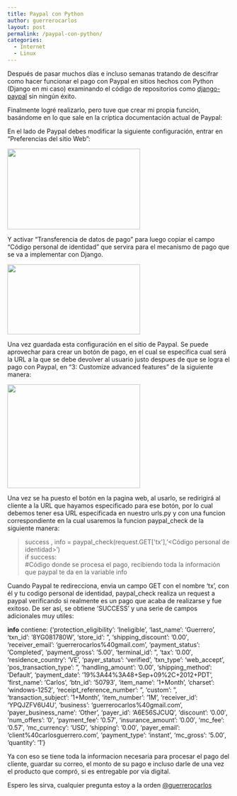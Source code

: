 ```yaml
---
title: Paypal con Python
author: guerrerocarlos
layout: post
permalink: /paypal-con-python/
categories:
  - Internet
  - Linux
---
```

Después de pasar muchos días e incluso semanas tratando de descifrar como hacer funcionar el pago con Paypal en sitios hechos con Python (Django en mi caso) examinando el código de repositorios como [django-paypal][1] sin ningún éxito.

Finalmente logré realizarlo, pero tuve que crear mi propia función, basándome en lo que sale en la críptica documentación actual de Paypal:  


En el lado de Paypal debes modificar la siguiente configuración, entrar en &#8220;Preferencias del sitio Web&#8221;:

[<img class="aligncenter" title="Entrar en Preferencias del sitio Web" src="http://blog.carlosguerrero.com/wp-content/uploads/2012/11/Entrar-Aqui-300x182.png" alt="" width="300" height="182" />][2]

Y activar &#8220;Transferencia de datos de pago&#8221; para luego copiar el campo &#8220;Código personal de identidad&#8221; que servira para el mecanismo de pago que se va a implementar con Django.

[<img class="aligncenter size-medium wp-image-531" title="Copiar este codigo" src="http://blog.carlosguerrero.com/wp-content/uploads/2012/11/Copiar-este-codigo1-300x158.png" alt="" width="300" height="158" />][3]

Una vez guardada esta configuración en el sitio de Paypal. Se puede aprovechar para crear un botón de pago, en el cual se especifica cual será la URL a la que se debe devolver al usuario justo despues de que se logra el pago con Paypal, en &#8220;3: Customize advanced features&#8221; de la siguiente manera:

[<img class="aligncenter" title="BotonNuevo" src="http://blog.carlosguerrero.com/wp-content/uploads/2012/11/BotonNuevo1-300x234.png" alt="" width="300" height="234" />][4]

Una vez se ha puesto el botón en la pagina web, al usarlo, se redirigirá al cliente a la URL que hayamos especificado para ese botón, por lo cual debemos tener esa URL especificada en nuestro urls.py y con una funcion correspondiente en la cual usaremos la funcion paypal_check de la siguiente manera:

> success , info = paypal_check(request.GET['tx'],&#8217;<Código personal de identidad>&#8217;)  
> if success:  
> #Código donde se procesa el pago, recibiendo toda la información que paypal te da en la variable info

Cuando Paypal te redirecciona, envia un campo GET con el nombre &#8216;tx&#8217;, con él y tu codigo personal de identidad, paypal_check realiza un request a paypal verificando si realmente es un pago que acaba de realizarse y fue exitoso. De ser así, se obtiene &#8216;SUCCESS&#8217; y una serie de campos adicionales muy utiles:

**info** contiene: {&#8216;protection\_eligibility&#8217;: &#8216;Ineligible&#8217;, &#8216;last\_name&#8217;: &#8216;Guerrero&#8217;, &#8216;txn\_id&#8217;: &#8217;8YG081780W&#8217;, &#8216;store\_id&#8217;: &#8221;, &#8216;shipping\_discount&#8217;: &#8217;0.00&#8242;, &#8216;receiver\_email&#8217;: &#8216;guerrerocarlos%40gmail.com&#8217;, &#8216;payment\_status&#8217;: &#8216;Completed&#8217;, &#8216;payment\_gross&#8217;: &#8217;5.00&#8242;, &#8216;terminal\_id&#8217;: &#8221;, &#8216;tax&#8217;: &#8217;0.00&#8242;, &#8216;residence\_country&#8217;: &#8216;VE&#8217;, &#8216;payer\_status&#8217;: &#8216;verified&#8217;, &#8216;txn\_type&#8217;: &#8216;web\_accept&#8217;, &#8216;pos\_transaction\_type&#8217;: &#8221;, &#8216;handling\_amount&#8217;: &#8217;0.00&#8242;, &#8216;shipping\_method&#8217;: &#8216;Default&#8217;, &#8216;payment\_date&#8217;: &#8217;19%3A44%3A48+Sep+09%2C+2012+PDT&#8217;, &#8216;first\_name&#8217;: &#8216;Carlos&#8217;, &#8216;btn\_id&#8217;: &#8217;50793&#8242;, &#8216;item\_name&#8217;: &#8217;1+Month&#8217;, &#8216;charset&#8217;: &#8216;windows-1252&#8242;, &#8216;receipt\_reference\_number&#8217;: &#8221;, &#8216;custom&#8217;: &#8221;, &#8216;transaction\_subject&#8217;: &#8217;1+Month&#8217;, &#8216;item\_number&#8217;: &#8217;1M&#8217;, &#8216;receiver\_id&#8217;: &#8216;YPQJZFV6U4U&#8217;, &#8216;business&#8217;: &#8216;guerrerocarlos%40gmail.com&#8217;, &#8216;payer\_business\_name&#8217;: &#8216;Other&#8217;, &#8216;payer\_id&#8217;: &#8216;A6E56SJCUQ&#8217;, &#8216;discount&#8217;: &#8217;0.00&#8242;, &#8216;num\_offers&#8217;: &#8217;0&#8242;, &#8216;payment\_fee&#8217;: &#8217;0.57&#8242;, &#8216;insurance\_amount&#8217;: &#8217;0.00&#8242;, &#8216;mc\_fee&#8217;: &#8217;0.57&#8242;, &#8216;mc\_currency&#8217;: &#8216;USD&#8217;, &#8216;shipping&#8217;: &#8217;0.00&#8242;, &#8216;payer\_email&#8217;: &#8216;client%40carlosguerrero.com&#8217;, &#8216;payment\_type&#8217;: &#8216;instant&#8217;, &#8216;mc_gross&#8217;: &#8217;5.00&#8242;, &#8216;quantity&#8217;: &#8217;1&#8242;}

Ya con eso se tiene toda la informacion necesaria para procesar el pago del cliente, guardar su correo, el monto de su pago e incluso darle de una vez el producto que compró, si es entregable por vía digital.

Espero les sirva, cualquier pregunta estoy a la orden [@guerrerocarlos][5]

&nbsp;

 [1]: https://github.com/johnboxall/django-paypal
 [2]: http://blog.carlosguerrero.com/wp-content/uploads/2012/11/Entrar-Aqui.png
 [3]: http://blog.carlosguerrero.com/wp-content/uploads/2012/11/Copiar-este-codigo1.png
 [4]: http://blog.carlosguerrero.com/wp-content/uploads/2012/11/BotonNuevo1.png
 [5]: http://twitter.com/guerrerocarlos